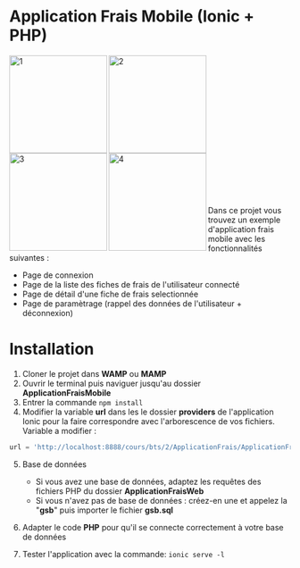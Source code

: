 # Application Frais Mobile (Ionic + PHP)

<p>
<img align="left" width="175" alt="1" src="https://user-images.githubusercontent.com/9747815/56463863-18697f00-63dd-11e9-8233-954cea3d57d0.png">
<img align="left" width="175" alt="2" src="https://user-images.githubusercontent.com/9747815/56463873-48188700-63dd-11e9-8135-21c4c40d2b38.png">
<img align="left" width="175" alt="3" src="https://user-images.githubusercontent.com/9747815/56463874-48b11d80-63dd-11e9-90df-887ab330e81c.png">
<img align="left" width="175" alt="4" src="https://user-images.githubusercontent.com/9747815/56463875-48b11d80-63dd-11e9-9c5f-4c0a37851ce7.png">
</p>
<br/><br/><br/><br/><br/><br/><br/><br/><br/><br/><br/><br/><br/><br/><br/>

Dans ce projet vous trouvez un exemple d'application frais mobile avec les fonctionnalités suivantes :

- Page de connexion
- Page de la liste des fiches de frais de l'utilisateur connecté
- Page de détail d'une fiche de frais selectionnée
- Page de paramètrage (rappel des données de l'utilisateur + déconnexion)

# Installation

1. Cloner le projet dans **WAMP** ou **MAMP**
2. Ouvrir le terminal puis naviguer jusqu'au dossier **ApplicationFraisMobile**
3. Entrer la commande `npm install`
4. Modifier la variable **url** dans les le dossier **providers** de l'application Ionic pour la faire correspondre avec l'arborescence de vos fichiers. Variable a modifier :
```php
url = 'http://localhost:8888/cours/bts/2/ApplicationFrais/ApplicationFrais/ApplicationFraisWeb/';
  ```

5. Base de données 
      - Si vous avez une base de données, adaptez les requêtes des fichiers PHP du dossier **ApplicationFraisWeb**
      - Si vous n'avez pas de base de données : créez-en une et appelez la "**gsb**" puis importer le fichier **gsb.sql**

6. Adapter le code **PHP** pour qu'il se connecte correctement à votre base de données

7. Tester l'application avec la commande: `ionic serve -l`
      
